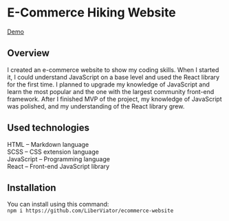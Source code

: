 # <b> E-Commerce Hiking Website </b>

[Demo][demo_link]

## Overview

I created an e-commerce website to show my coding skills. When I started it, I could understand JavaScript on a base level and used the React library for the first time. I planned to upgrade my knowledge of JavaScript and learn the most popular and the one with the largest community front-end framework. After I finished MVP of the project, my knowledge of JavaScript was polished, and my understanding of the React library grew.

## Used technologies

HTML – Markdown language
<br>
SCSS – CSS extension language
<br>
JavaScript – Programming language
<br>
React – Front-end JavaScript library

## Installation

You can install using this command:
<br>
`npm i https://github.com/LiberViator/ecommerce-website`

[demo_link]: https://liberviator.github.io/ecommerce-website/0
